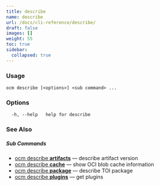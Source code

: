 ```yaml
---
title: describe
name: describe
url: /docs/cli-reference/describe/
draft: false
images: []
weight: 55
toc: true
sidebar:
  collapsed: true
---
```

### Usage

```
ocm describe [<options>] <sub command> ...
```

### Options

```
  -h, --help   help for describe
```

### See Also



##### Sub Commands

* [ocm describe <b>artifacts</b>](/docs/cli-reference/describe/artifacts/)	 &mdash; describe artifact version
* [ocm describe <b>cache</b>](/docs/cli-reference/describe/cache/)	 &mdash; show OCI blob cache information
* [ocm describe <b>package</b>](/docs/cli-reference/describe/package/)	 &mdash; describe TOI package
* [ocm describe <b>plugins</b>](/docs/cli-reference/describe/plugins/)	 &mdash; get plugins

